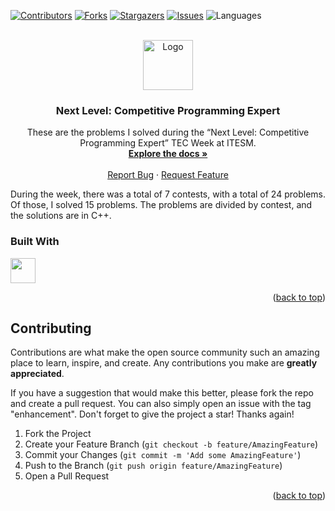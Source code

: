 <div id="top"></div>

[![Contributors][contributors-shield]][contributors-url]
[![Forks][forks-shield]][forks-url]
[![Stargazers][stars-shield]][stars-url]
[![Issues][issues-shield]][issues-url]
![Languages][languages-shield]

<br />

<div align="center">
  <a href="https://github.com/josecarlosmemo/next-level-competitive-programming-expert">
    <img src="https://upload.wikimedia.org/wikipedia/commons/4/47/Logo_del_ITESM.svg" alt="Logo" width="80" height="80">
  </a>
<h3 align="center">Next Level: Competitive Programming Expert</h3>
  <p align="center">
        These are the problems I solved during the “Next Level:
        Competitive Programming Expert” TEC Week at ITESM.
    <br />
                <a href="https://github.com/josecarlosmemo/next-level-competitive-programming-expert"><strong>Explore the docs »</strong></a>
            <br />
    <br />
                <a href="https://github.com/josecarlosmemo/next-level-competitive-programming-expert/issues">Report Bug</a>
    ·
    <a href="https://github.com/josecarlosmemo/next-level-competitive-programming-expert/issues">Request Feature</a>
          </p>
</div>

During the week, there was a total of 7 contests, with a total of 24
problems. Of those, I solved 15 problems. The problems are divided by
contest, and the solutions are in C++.

### Built With

<div>
<img width="40px" height="40px" src="https://skillicons.dev/icons?i=cpp"/>
</div>

<p align="right">(<a href="#top">back to top</a>)</p>

## Contributing

Contributions are what make the open source community such an amazing place to learn, inspire, and create. Any contributions you make are **greatly appreciated**.

If you have a suggestion that would make this better, please fork the repo and create a pull request. You can also simply open an issue with the tag "enhancement".
Don't forget to give the project a star! Thanks again!

1. Fork the Project
2. Create your Feature Branch (`git checkout -b feature/AmazingFeature`)
3. Commit your Changes (`git commit -m 'Add some AmazingFeature'`)
4. Push to the Branch (`git push origin feature/AmazingFeature`)
5. Open a Pull Request

<p align="right">(<a href="#top">back to top</a>)</p>

[contributors-shield]: https://img.shields.io/github/contributors/josecarlosmemo/next-level-competitive-programming-expert.svg?style=for-the-badge
[contributors-url]: https://github.com/josecarlosmemo/next-level-competitive-programming-expert/graphs/contributors
[forks-shield]: https://img.shields.io/github/forks/josecarlosmemo/next-level-competitive-programming-expert.svg?style=for-the-badge
[forks-url]: https://github.com/josecarlosmemo/next-level-competitive-programming-expert/network/members
[stars-shield]: https://img.shields.io/github/stars/josecarlosmemo/next-level-competitive-programming-expert.svg?style=for-the-badge
[stars-url]: https://github.com/josecarlosmemo/next-level-competitive-programming-expert/stargazers
[issues-shield]: https://img.shields.io/github/issues/josecarlosmemo/next-level-competitive-programming-expert.svg?style=for-the-badge
[issues-url]: https://github.com/josecarlosmemo/next-level-competitive-programming-expert/issues
[languages-shield]: https://img.shields.io/github/languages/count/josecarlosmemo/next-level-competitive-programming-expert.svg?style=for-the-badge
